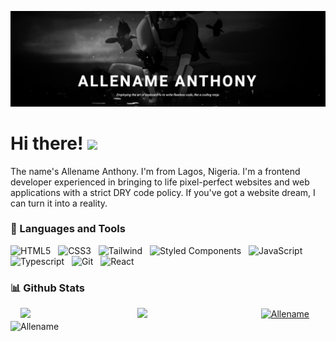 ![Header](https://github.com/Allename/Allename/blob/main/itachi.png)

# Hi there! <img src="https://raw.githubusercontent.com/MartinHeinz/MartinHeinz/master/wave.gif" width="30px">

The name's Allename Anthony. I'm from Lagos, Nigeria. I'm a frontend developer experienced in bringing to life pixel-perfect websites and web applications with a strict DRY code policy. If you've got a website dream, I can turn it into a reality.  


### 🧰 Languages and Tools

![HTML5](https://img.shields.io/badge/-HTML5-black?logo=html5&style=social)&nbsp;&nbsp;
![CSS3](https://img.shields.io/badge/-CSS3-black?logo=css3&style=social)&nbsp;&nbsp;
![Tailwind](https://img.shields.io/badge/-Tailwind-black?logo=tailwind-css&style=social)&nbsp;&nbsp;
![Styled Components](https://img.shields.io/badge/-StyledComponents-black?logo=styledcomponents&style=social)&nbsp;&nbsp;
![JavaScript](https://img.shields.io/badge/-JavaScript-black?logo=javascript&style=social)&nbsp;&nbsp;
![Typescript](https://img.shields.io/badge/-Typescript-black?logo=typescript&style=social)&nbsp;&nbsp;
![Git](https://img.shields.io/badge/-Git-black?logo=git&style=social)&nbsp;&nbsp;
![React](https://img.shields.io/badge/-React-black?logo=react&style=social)&nbsp;&nbsp;
<br />


### 📊 Github Stats

<div style="display: flex; align-items: center; justify-content: space-between; margin: 0 1rem;">
  <a  align="left" href="https://github.com/Allename/Allename" width="250px">
    <img src="https://github-readme-stats.vercel.app/api?username=Allename&show_icons=true&theme=chartreuse-dark">
  </a>
  <a  align="left" href="https://github.com/Allename/Allename" width="250px">
    <img src="https://github-readme-stats-git-masterrstaa-rickstaa.vercel.app/api?username=Allename&&show_icons=true&theme=dark">
  </a>

  <a  align="right" href="https://github.com/Allename/github-readme-stats" width="250px" style="margin: 0 10px">
    <img  src="https://github-readme-stats.vercel.app/api/top-langs?username=Allename&show_icons=true&locale=en&layout=compact&theme=chartreuse-dark" height="197px" alt="Allename" />
  </a>
</div>

<img align="center" src="https://github-readme-streak-stats.herokuapp.com/?user=Allename&theme=chartreuse-dark" alt="Allename" />
